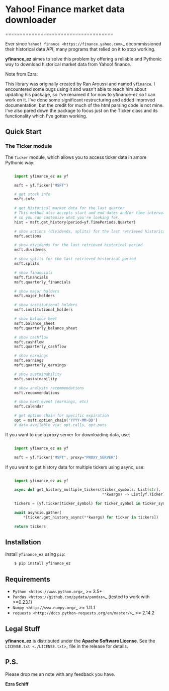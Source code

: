 # Yahoo! Finance market data downloader
=====================================


Ever since `Yahoo! finance <https://finance.yahoo.com>`_ decommissioned
their historical data API, many programs that relied on it to stop working.

**yfinance_ez** aimes to solve this problem by offering a reliable
and Pythonic way to download historical market data from Yahoo! finance.


Note from Ezra:

This library was originally created by Ran Aroussi and named ``yfinance``. I encountered
some bugs using it and wasn't able to reach him about updating his package, so I've
renamed it for now to yfinance-ez so I can work on it. I've done some significant restructuring
and added improved documentation, but the credit for much of the html parsing code is not mine.
I've also pared down the package to focus just on the Ticker
class and its functionality which I've gotten working.

## Quick Start

### The Ticker module

The ``Ticker`` module, which allows you to access
ticker data in amore Pythonic way:

```python

    import yfinance_ez as yf

    msft = yf.Ticker("MSFT")

    # get stock info
    msft.info

    # get historical market data for the last quarter
    # This method also accepts start and end dates and/or time intervals
    # so you can customize what you're looking for.
    hist = msft.get_history(period=yf.TimePeriods.Quarter)

    # show actions (dividends, splits) for the last retrieved historical period
    msft.actions

    # show dividends for the last retrieved historical period
    msft.dividends

    # show splits for the last retrieved historical period
    msft.splits

    # show financials
    msft.financials
    msft.quarterly_financials

    # show major holders
    msft.major_holders

    # show institutional holders
    msft.institutional_holders

    # show balance heet
    msft.balance_sheet
    msft.quarterly_balance_sheet

    # show cashflow
    msft.cashflow
    msft.quarterly_cashflow

    # show earnings
    msft.earnings
    msft.quarterly_earnings

    # show sustainability
    msft.sustainability

    # show analysts recommendations
    msft.recommendations

    # show next event (earnings, etc)
    msft.calendar

    # get option chain for specific expiration
    opt = msft.option_chain('YYYY-MM-DD')
    # data available via: opt.calls, opt.puts
```

If you want to use a proxy server for downloading data, use:

```python

    import yfinance_ez as yf

    msft = yf.Ticker("MSFT", proxy="PROXY_SERVER")
```

If you want to get history data for multiple tickers using async, use:

```python

    import yfinance_ez as yf

    async def get_history_multiple_tickers(ticker_symbols: List[str],
                                           **kwargs) -> List[yf.Ticker]:

    tickers = [yf.Ticker(ticker_symbol) for ticker_symbol in ticker_symbols]

    await asyncio.gather(
        *[ticker.get_history_async(**kwargs) for ticker in tickers])

    return tickers
```

## Installation


Install `yfinance_ez` using `pip`:

```bash
    $ pip install yfinance_ez
```

## Requirements

* `Python <https://www.python.org>`_ >= 3.5+
* `Pandas <https://github.com/pydata/pandas>`_ (tested to work with >=0.23.1)
* `Numpy <http://www.numpy.org>`_ >= 1.11.1
* `requests <http://docs.python-requests.org/en/master/>`_ >= 2.14.2

## Legal Stuff

**yfinance_ez** is distributed under the **Apache Software License**. See the `LICENSE.txt <./LICENSE.txt>`_ file in the release for details.


## P.S.

Please drop me an note with any feedback you have.

**Ezra Schiff**
